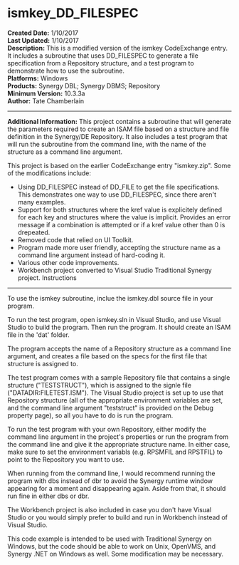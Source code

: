 # ismkey_DD_FILESPEC<br />
**Created Date:** 1/10/2017<br />
**Last Updated:** 1/10/2017<br />
**Description:** This is a modified version of the ismkey CodeExchange entry. It includes a subroutine that uses DD_FILESPEC to generate a file specification from a Repository structure, and a test program to demonstrate how to use the subroutine.<br />
**Platforms:** Windows<br />
**Products:** Synergy DBL; Synergy DBMS; Repository<br />
**Minimum Version:** 10.3.3a<br />
**Author:** Tate Chamberlain
<hr>
<p><strong>Additional Information:</strong>
This project contains a subroutine that will generate the parameters
required to create an ISAM file based on a structure and file definition
in the Synergy/DE Repository. It also includes a test program that will
run the subroutine from the command line, with the name of the structure
as a command line argument.

This project is based on the earlier CodeExchange entry "ismkey.zip".
Some of the modifications include:
- Using DD_FILESPEC instead of DD_FILE to get the file specifications.
This demonstrates one way to use DD_FILESPEC, since there aren't
many examples.
- Support for both structures where the kref value is explicitely
defined for each key and structures where the value is implicit.
Provides an error message if a combination is attempted or if a
kref value other than 0 is drepeated.
- Removed code that relied on UI Toolkit.
- Program made more user friendly, accepting the structure name
as a command line argument instead of hard-coding it.
- Various other code improvements.
- Workbench project converted to Visual Studio Traditional Synergy
project.
Instructions
------------

To use the ismkey subroutine, inclue the ismkey.dbl source file in your
program.

To run the test program, open ismkey.sln in Visual Studio, and use Visual
Studio to build the program. Then run the program. It should create an
ISAM file in the 'dat' folder.

The program accepts the name of a Repository structure as a command line
argument, and creates a file based on the specs for the first file that
structure is assigned to.

The test program comes with a sample Repository file that contains a
single structure ("TESTSTRUCT"), which is assigned to the signle file
("DATADIR:FILETEST.ISM"). The Visual Studio project is set up to use that
Repository structure (all of the appropriate environment variables are set,
and the command line argument "teststruct" is provided on the Debug property
page), so all you have to do is run the program.

To run the test program with your own Repository, either modify the command
line argument in the project's properties or run the program from the
command line and give it the appropriate structure name. In either case,
make sure to set the environment variabls (e.g. RPSMFIL and RPSTFIL) to
point to the Repository you want to use.

When running from the command line, I would recommend running the program
with dbs instead of dbr to avoid the Synergy runtime window appearing for
a moment and disappearing again. Aside from that, it should run fine in
either dbs or dbr.

The Workbench project is also included in case you don't have Visual Studio
or you would simply prefer to build and run in Workbench instead of Visual
Studio.


This code example is intended to be used with Traditional Synergy on
Windows, but the code should be able to work on Unix, OpenVMS, and Synergy
.NET on Windows as well. Some modification may be necessary.
</p>
